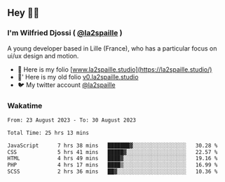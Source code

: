 ## Hey 👋🏾
### I'm Wilfried Djossi ( <a href="https://twitter.com/la2spaille/" target="_blank">@la2spaille</a> )
A young developer based in Lille (France), who has a particular focus on ui/ux design and motion.

- 🎨 Here is my folio [www.la2spaille.studio](https://la2spaille.studio/)
- 🎨' Here is my old folio [v0.la2spaille.studio](https://v0.la2spaille.studio/)
- 🐦 My twitter account [@la2spaille](https://twitter.com/la2spaille/)

### Wakatime
<!--START_SECTION:waka-->

```txt
From: 23 August 2023 - To: 30 August 2023

Total Time: 25 hrs 13 mins

JavaScript      7 hrs 38 mins   ███████▓░░░░░░░░░░░░░░░░░   30.28 %
CSS             5 hrs 41 mins   █████▓░░░░░░░░░░░░░░░░░░░   22.57 %
HTML            4 hrs 49 mins   ████▓░░░░░░░░░░░░░░░░░░░░   19.16 %
PHP             4 hrs 17 mins   ████▒░░░░░░░░░░░░░░░░░░░░   16.99 %
SCSS            2 hrs 36 mins   ██▓░░░░░░░░░░░░░░░░░░░░░░   10.36 %
```

<!--END_SECTION:waka-->
<!--
**la2spaille/la2spaille** is a ✨ _special_ ✨ repository because its `README.md` (this file) appears on your GitHub profile.

Here are some ideas to get you started:

- 🔭 I’m currently working on ...
- 🌱 I’m currently learning ...
- 👯 I’m looking to collaborate on ...
- 🤔 I’m looking for help with ...
- 💬 Ask me about ...
- 📫 How to reach me: ...
- 😄 Pronouns: ...
- ⚡ Fun fact: ...
-->
